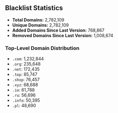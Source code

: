 ## Blacklist Statistics

- **Total Domains:** 2,782,109
- **Unique Domains:** 2,782,109
- **Added Domains Since Last Version:** 768,867
- **Removed Domains Since Last Version:** 1,008,674

### Top-Level Domain Distribution

-  `.com`: 1,232,844
-  `.org`: 235,648
-  `.net`: 172,435
-  `.top`: 85,747
-  `.shop`: 76,457
-  `.xyz`: 68,688
-  `.io`: 61,788
-  `.ru`: 56,696
-  `.info`: 50,395
-  `.pl`: 48,690
